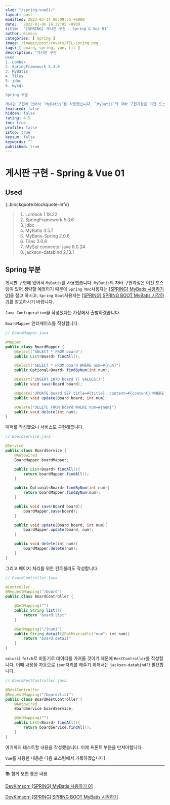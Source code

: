 ```yaml
---
slug: "/spring-vue01/"
layout: post
modified: 2022-03-14 00:09:35 +0900
date:   2022-01-06 16:22:05 +0900
title:  "[SPRING] 게시판 구현 - Spring & Vue 01"
author: Kimson
categories: [ spring ]
image: /images/post/covers/TIL-spring.png
tags: [ board, spring, vue, til ]
description: "게시판 구현
Used
1. Lombok
2. SpringFramework 5.3.6
3. MyBatis
4. Tiles
5. jdbc
6. mysql

Spring 부분

게시판 구현에 있어서 `MyBatis`를 사용했습니다. `MyBatis`의 자바 구현과정은 이전 포스팅이 있어 생략할 예정이기 때문에"
featured: false
hidden: false
rating: 4.5
toc: true
profile: false
istop: true
keysum: false
keywords: ""
published: true
---
```


# 게시판 구현 - **Spring** & Vue 01

## Used

{:.blockquote.blockquote-info}
> 1. Lombok 1.18.22
> 2. SpringFramework 5.3.6
> 3. jdbc
> 4. MyBatis 3.5.7
> 5. MyBatis-Spring 2.0.6
> 6. Tiles 3.0.8
> 7. MySql connector java 8.0.24
> 8. jackson-databind 2.13.1

## Spring 부분

게시판 구현에 있어서 `MyBatis`를 사용했습니다. `MyBatis`의 자바 구현과정은 이전 포스팅이 있어 생략할 예정이기 때문에 `Spring Mvc`사용자는 [[SPRING] MyBatis 사용하기 01](/spring-mybatis01)을 참고 하시고, `Spring Boot`사용자는 [[SPRING] SPRING BOOT MyBatis 시작하기](/spring-boot-mybatis01)를 참고하시기 바랍니다.

`Java Configuration`을 작성했다는 가정에서 출발하겠습니다.

`BoardMapper` 인터페이스를 작성합니다.

```java
// BoardMapper.java

@Mapper
public class BoardMapper {
    @Select("SELECT * FROM board")
    public List<Board> findAll();

    @Select("SELECT * FROM board WHERE num=#{num}")
    public Optional<Board> findByNum(int num);

    @Insert("INSERT INTO board () VALUES()")
    public void save(Board board);

    @Update("UPDATE board SET title=#{title}, content=#{content} WHERE num=#{num}")
    public void update(Board board, int num);

    @Delete("DELETE FROM board WHERE num=#{num}")
    public void delete(int num);
}
```

매퍼를 작성했으니 서비스도 구현해줍니다.

```java
// BoardService.java

@Service
public class BoardService {
    @Autowired
    BoardMapper boardMapper;

    public List<Board> findAll(){
        return boardMapper.findAll();
    }

    public Optional<Board> findByNum(int num){
        return boardMapper.findByNum(num);
    }

    public void save(Board board){
        boardMapper.save(board);
    }

    public void update(Board board, int num){
        boardMapper.update(board, num);
    }

    public void delete(int num){
        boardMapper.delete(num);
    }
}
```

그리고 페이지 처리를 위한 컨트롤러도 작성합니다.

```java
// BoardController.java

@Controller
@RequestMapping("/board")
public class BoardController {

    @GetMapping("")
    public String list(){
        return "board.list"
    }

    @GetMapping("/{num}")
    public String detail(@PathVariable("num") int num){
        return "board.detail"
    }
}
```

`axios`나 `fetch`로 비동기로 데이터를 가져올 것이기 때문에 `RestController`를 작성합니다. 이때 내용을 자동으로 `json`처리를 해주기 위해서는 `jackson-databind`가 필요합니다.

```java
// BoardRestController.java

@RestController
@RequestMapping("/board/list")
public class BoardRestController {
    @Autowired
    BoardService boardService;

    @GetMapping("")
    public List<Board> findAll(){
        return boardService.findAll();
    }
}
```

여기까지 테스트할 내용을 작성했습니다. 이제 프론트 부분을 만져야합니다.

`Vue`를 사용한 내용은 다음 포스팅에서 기록하겠습니다!

-----

📚 함께 보면 좋은 내용

[DevKimson::[SPRING] MyBatis 사용하기 01](/spring-mybatis01)

[DevKimson::[SPRING] SPRING BOOT MyBatis 시작하기](/spring-boot-mybatis01)